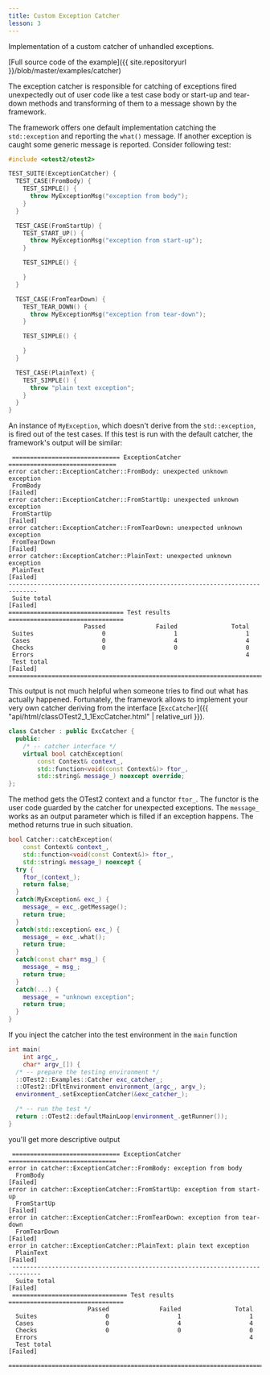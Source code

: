 ```yaml
---
title: Custom Exception Catcher
lesson: 3
---
```

Implementation of a custom catcher of unhandled exceptions.

[Full source code of the example]({{ site.repositoryurl }}/blob/master/examples/catcher)

The exception catcher is responsible for catching of exceptions fired unexpectedly
out of user code like a test case body or start-up and tear-down methods and
transforming of them to a message shown by the framework.

The framework offers one default implementation catching the `std::exception`
and reporting the `what()` message. If another exception is caught some
generic message is reported. Consider following test:

```c++
#include <otest2/otest2>

TEST_SUITE(ExceptionCatcher) {
  TEST_CASE(FromBody) {
    TEST_SIMPLE() {
      throw MyExceptionMsg("exception from body");
    }
  }

  TEST_CASE(FromStartUp) {
    TEST_START_UP() {
      throw MyExceptionMsg("exception from start-up");
    }

    TEST_SIMPLE() {

    }
  }

  TEST_CASE(FromTearDown) {
    TEST_TEAR_DOWN() {
      throw MyExceptionMsg("exception from tear-down");
    }

    TEST_SIMPLE() {

    }
  }

  TEST_CASE(PlainText) {
    TEST_SIMPLE() {
      throw "plain text exception";
    }
  }
}
```

An instance of `MyException`, which doesn't derive from the `std::exception`,
 is fired out of the test cases. If this test is run with the default catcher,
 the framework's output will be similar:
 
 ```plaintext
  ============================== ExceptionCatcher ==============================
error catcher::ExceptionCatcher::FromBody: unexpected unknown exception
  FromBody                                                            [Failed]
error catcher::ExceptionCatcher::FromStartUp: unexpected unknown exception
  FromStartUp                                                         [Failed]
error catcher::ExceptionCatcher::FromTearDown: unexpected unknown exception
  FromTearDown                                                        [Failed]
error catcher::ExceptionCatcher::PlainText: unexpected unknown exception
  PlainText                                                           [Failed]
 ------------------------------------------------------------------------------
  Suite total                                                         [Failed]
 ================================ Test results ================================
                      Passed              Failed               Total
  Suites                   0                   1                   1
  Cases                    0                   4                   4
  Checks                   0                   0                   0
  Errors                                                           4
  Test total                                                          [Failed]
 ==============================================================================
```

This output is not much helpful when someone tries to find out what has actually
happened. Fortunately, the framework allows to implement your very own catcher
deriving from the interface
[`ExcCatcher`]({{ "api/html/classOTest2_1_1ExcCatcher.html" | relative_url }}).

```c++
class Catcher : public ExcCatcher {
  public:
    /* -- catcher interface */
    virtual bool catchException(
        const Context& context_,
        std::function<void(const Context&)> ftor_,
        std::string& message_) noexcept override;
};
```

The method gets the OTest2 context and a functor `ftor_`. The functor is the
user code guarded by the catcher for unexpected exceptions. The `message_`
works as an output parameter which is filled if an exception happens.
The method returns true in such situation.

```c++
bool Catcher::catchException(
    const Context& context_,
    std::function<void(const Context&)> ftor_,
    std::string& message_) noexcept {
  try {
    ftor_(context_);
    return false;
  }
  catch(MyException& exc_) {
    message_ = exc_.getMessage();
    return true;
  }
  catch(std::exception& exc_) {
    message_ = exc_.what();
    return true;
  }
  catch(const char* msg_) {
    message_ = msg_;
    return true;
  }
  catch(...) {
    message_ = "unknown exception";
    return true;
  }
}
```

If you inject the catcher into the test environment in the `main`
function

```c++
int main(
    int argc_,
    char* argv_[]) {
  /* -- prepare the testing environment */
  ::OTest2::Examples::Catcher exc_catcher_;
  ::OTest2::DfltEnvironment environment_(argc_, argv_);
  environment_.setExceptionCatcher(&exc_catcher_);

  /* -- run the test */
  return ::OTest2::defaultMainLoop(environment_.getRunner());
}
```

you'll get more descriptive output

```plaintext
 ============================== ExceptionCatcher ==============================
error in catcher::ExceptionCatcher::FromBody: exception from body
  FromBody                                                            [Failed]
error in catcher::ExceptionCatcher::FromStartUp: exception from start-up
  FromStartUp                                                         [Failed]
error in catcher::ExceptionCatcher::FromTearDown: exception from tear-down
  FromTearDown                                                        [Failed]
error in catcher::ExceptionCatcher::PlainText: plain text exception
  PlainText                                                           [Failed]
 ------------------------------------------------------------------------------
  Suite total                                                         [Failed]
 ================================ Test results ================================
                      Passed              Failed               Total
  Suites                   0                   1                   1
  Cases                    0                   4                   4
  Checks                   0                   0                   0
  Errors                                                           4
  Test total                                                          [Failed]
 ==============================================================================
```
